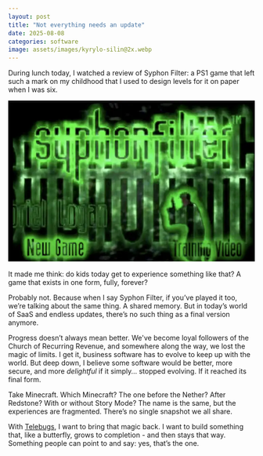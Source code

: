 ```yaml
---
layout: post
title: "Not everything needs an update"
date: 2025-08-08
categories: software
image: assets/images/kyrylo-silin@2x.webp
---
```


During lunch today, I watched a review of Syphon Filter: a PS1 game that left
such a mark on my childhood that I used to design levels for it on paper when I
was six.

![Syphon Filter main menu](/assets/images/posts/not-everything-needs-an-update/01.webp)

It made me think: do kids today get to experience something like that? A game
that exists in one form, fully, forever?

Probably not. Because when I say Syphon Filter, if you’ve played it too, we’re
talking about the same thing. A shared memory. But in today’s world of SaaS and
endless updates, there’s no such thing as a final version anymore.

Progress doesn’t always mean better. We've become loyal followers of the Church
of Recurring Revenue, and somewhere along the way, we lost the magic of limits.
I get it, business software has to evolve to keep up with the world. But deep
down, I believe some software would be better, more secure, and more
_delightful_ if it simply… stopped evolving. If it reached its final form.

Take Minecraft. Which Minecraft? The one before the Nether? After Redstone? With
or without Story Mode? The name is the same, but the experiences are fragmented.
There’s no single snapshot we all share.

With [Telebugs](https://telebugs.com), I want to bring that magic back. I want
to build something that, like a butterfly, grows to completion - and then stays
that way. Something people can point to and say: yes, that’s the one.
